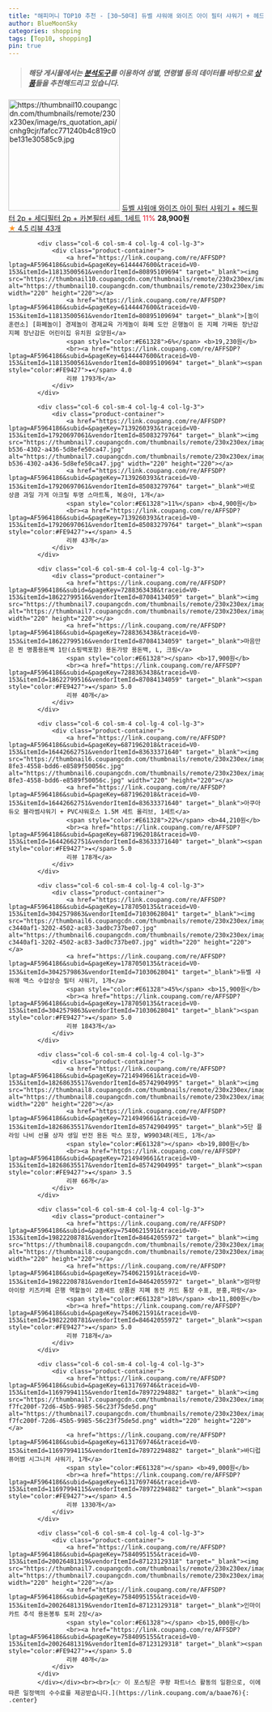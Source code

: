 ```yaml
---
title: "해피머니 TOP10 추천 - [30~50대] 듀벨 샤워애 와이즈 아이 필터 샤워기 + 헤드필터 2p + 세디필터 2p + 카본필터 세트, 1세트"
author: BlueMoonSky
categories: shopping
tags: [Top10, shopping]
pin: true
---
```


> ##### 해당 게시물에서는 [**분석도구**](https://itemscout.io/)를 이용하여 **성별**, **연령별** 등의 데이터를 바탕으로 [**상품**](https://link.coupang.com/a/baae76)들을 추천해드리고 있습니다.
<div class="container"><div class="row">
            <div class="col-6 col-sm-4 col-lg-4 col-lg-3">
                <div class="product-container">
                    <a href="https://link.coupang.com/re/AFFSDP?lptag=AF5964186&subid=&pageKey=6653352147&traceid=V0-153&itemId=15253142818&vendorItemId=82473824786" target="_blank"><img src="https://thumbnail10.coupangcdn.com/thumbnails/remote/230x230ex/image/rs_quotation_api/cnhg9cjr/fafcc771240b4c819c0be131e30585c9.jpg" alt="https://thumbnail10.coupangcdn.com/thumbnails/remote/230x230ex/image/rs_quotation_api/cnhg9cjr/fafcc771240b4c819c0be131e30585c9.jpg" width="220" height="220"></a>
                    <a href="https://link.coupang.com/re/AFFSDP?lptag=AF5964186&subid=&pageKey=6653352147&traceid=V0-153&itemId=15253142818&vendorItemId=82473824786" target="_blank">듀벨 샤워애 와이즈 아이 필터 샤워기 + 헤드필터 2p + 세디필터 2p + 카본필터 세트, 1세트</a>
                    <span style="color:#E61328">11%</span> <b>28,900원</b>
                    <br><a href="https://link.coupang.com/re/AFFSDP?lptag=AF5964186&subid=&pageKey=6653352147&traceid=V0-153&itemId=15253142818&vendorItemId=82473824786" target="_blank"><span style="color:#FE9427">★</span> 4.5
                    리뷰 43개</a>
                </div>
            </div>
            
            <div class="col-6 col-sm-4 col-lg-4 col-lg-3">
                <div class="product-container">
                    <a href="https://link.coupang.com/re/AFFSDP?lptag=AF5964186&subid=&pageKey=6144447600&traceid=V0-153&itemId=11813500561&vendorItemId=80895109694" target="_blank"><img src="https://thumbnail10.coupangcdn.com/thumbnails/remote/230x230ex/image/vendor_inventory/75fa/a021df9c48469c8cd918ba4356443276b058d8628ca9237efc39d03921af.png" alt="https://thumbnail10.coupangcdn.com/thumbnails/remote/230x230ex/image/vendor_inventory/75fa/a021df9c48469c8cd918ba4356443276b058d8628ca9237efc39d03921af.png" width="220" height="220"></a>
                    <a href="https://link.coupang.com/re/AFFSDP?lptag=AF5964186&subid=&pageKey=6144447600&traceid=V0-153&itemId=11813500561&vendorItemId=80895109694" target="_blank">[놀이훈련소] [화폐놀이] 경제놀이 경제교육 가게놀이 화폐 도안 은행놀이 돈 지폐 가짜돈 장난감 지폐 장난감돈 어린이집 유치원 요양원</a>
                    <span style="color:#E61328">6%</span> <b>19,230원</b>
                    <br><a href="https://link.coupang.com/re/AFFSDP?lptag=AF5964186&subid=&pageKey=6144447600&traceid=V0-153&itemId=11813500561&vendorItemId=80895109694" target="_blank"><span style="color:#FE9427">★</span> 4.0
                    리뷰 1793개</a>
                </div>
            </div>
            
            <div class="col-6 col-sm-4 col-lg-4 col-lg-3">
                <div class="product-container">
                    <a href="https://link.coupang.com/re/AFFSDP?lptag=AF5964186&subid=&pageKey=7139260393&traceid=V0-153&itemId=17920697061&vendorItemId=85083279764" target="_blank"><img src="https://thumbnail7.coupangcdn.com/thumbnails/remote/230x230ex/image/retail/images/2023/02/15/17/2/450f0204-b536-4302-a436-5d8efe50ca47.jpg" alt="https://thumbnail7.coupangcdn.com/thumbnails/remote/230x230ex/image/retail/images/2023/02/15/17/2/450f0204-b536-4302-a436-5d8efe50ca47.jpg" width="220" height="220"></a>
                    <a href="https://link.coupang.com/re/AFFSDP?lptag=AF5964186&subid=&pageKey=7139260393&traceid=V0-153&itemId=17920697061&vendorItemId=85083279764" target="_blank">바로 상큼 과일 가게 아크릴 투명 스마트톡, 복숭아, 1개</a>
                    <span style="color:#E61328">11%</span> <b>4,900원</b>
                    <br><a href="https://link.coupang.com/re/AFFSDP?lptag=AF5964186&subid=&pageKey=7139260393&traceid=V0-153&itemId=17920697061&vendorItemId=85083279764" target="_blank"><span style="color:#FE9427">★</span> 4.5
                    리뷰 43개</a>
                </div>
            </div>
            
            <div class="col-6 col-sm-4 col-lg-4 col-lg-3">
                <div class="product-container">
                    <a href="https://link.coupang.com/re/AFFSDP?lptag=AF5964186&subid=&pageKey=7288363438&traceid=V0-153&itemId=18622799516&vendorItemId=87084134059" target="_blank"><img src="https://thumbnail7.coupangcdn.com/thumbnails/remote/230x230ex/image/vendor_inventory/7a69/d235766affb1374b86856201045577677bb250c550dee947d56255471629.jpg" alt="https://thumbnail7.coupangcdn.com/thumbnails/remote/230x230ex/image/vendor_inventory/7a69/d235766affb1374b86856201045577677bb250c550dee947d56255471629.jpg" width="220" height="220"></a>
                    <a href="https://link.coupang.com/re/AFFSDP?lptag=AF5964186&subid=&pageKey=7288363438&traceid=V0-153&itemId=18622799516&vendorItemId=87084134059" target="_blank">마음만은 찐 명품용돈백 1탄(쇼핑백포함) 용돈가방 용돈백, L, 크림</a>
                    <span style="color:#E61328"></span> <b>17,900원</b>
                    <br><a href="https://link.coupang.com/re/AFFSDP?lptag=AF5964186&subid=&pageKey=7288363438&traceid=V0-153&itemId=18622799516&vendorItemId=87084134059" target="_blank"><span style="color:#FE9427">★</span> 5.0
                    리뷰 40개</a>
                </div>
            </div>
            
            <div class="col-6 col-sm-4 col-lg-4 col-lg-3">
                <div class="product-container">
                    <a href="https://link.coupang.com/re/AFFSDP?lptag=AF5964186&subid=&pageKey=6871962018&traceid=V0-153&itemId=16442662751&vendorItemId=83633371640" target="_blank"><img src="https://thumbnail6.coupangcdn.com/thumbnails/remote/230x230ex/image/retail/images/2022/10/26/18/7/74bc1ea6-8fe3-4558-bdd6-e8589f50056c.jpg" alt="https://thumbnail6.coupangcdn.com/thumbnails/remote/230x230ex/image/retail/images/2022/10/26/18/7/74bc1ea6-8fe3-4558-bdd6-e8589f50056c.jpg" width="220" height="220"></a>
                    <a href="https://link.coupang.com/re/AFFSDP?lptag=AF5964186&subid=&pageKey=6871962018&traceid=V0-153&itemId=16442662751&vendorItemId=83633371640" target="_blank">아쿠아듀오 블라썸샤워기 + PVC샤워호스 1.5M 세트 올리브, 1세트</a>
                    <span style="color:#E61328">22%</span> <b>44,210원</b>
                    <br><a href="https://link.coupang.com/re/AFFSDP?lptag=AF5964186&subid=&pageKey=6871962018&traceid=V0-153&itemId=16442662751&vendorItemId=83633371640" target="_blank"><span style="color:#FE9427">★</span> 5.0
                    리뷰 178개</a>
                </div>
            </div>
            
            <div class="col-6 col-sm-4 col-lg-4 col-lg-3">
                <div class="product-container">
                    <a href="https://link.coupang.com/re/AFFSDP?lptag=AF5964186&subid=&pageKey=1787050135&traceid=V0-153&itemId=3042579863&vendorItemId=71030628041" target="_blank"><img src="https://thumbnail6.coupangcdn.com/thumbnails/remote/230x230ex/image/retail/images/3737288950858859-c3440af1-3202-4502-ac83-3ad0c737be07.jpg" alt="https://thumbnail6.coupangcdn.com/thumbnails/remote/230x230ex/image/retail/images/3737288950858859-c3440af1-3202-4502-ac83-3ad0c737be07.jpg" width="220" height="220"></a>
                    <a href="https://link.coupang.com/re/AFFSDP?lptag=AF5964186&subid=&pageKey=1787050135&traceid=V0-153&itemId=3042579863&vendorItemId=71030628041" target="_blank">듀벨 샤워애 맥스 수압상승 필터 샤워기, 1개</a>
                    <span style="color:#E61328">45%</span> <b>15,900원</b>
                    <br><a href="https://link.coupang.com/re/AFFSDP?lptag=AF5964186&subid=&pageKey=1787050135&traceid=V0-153&itemId=3042579863&vendorItemId=71030628041" target="_blank"><span style="color:#FE9427">★</span> 5.0
                    리뷰 1843개</a>
                </div>
            </div>
            
            <div class="col-6 col-sm-4 col-lg-4 col-lg-3">
                <div class="product-container">
                    <a href="https://link.coupang.com/re/AFFSDP?lptag=AF5964186&subid=&pageKey=7214949661&traceid=V0-153&itemId=18268635517&vendorItemId=85742904995" target="_blank"><img src="https://thumbnail8.coupangcdn.com/thumbnails/remote/230x230ex/image/vendor_inventory/c851/902eb4ddac20bdf9937581b07343be479ba4159fd4bd2024c6f84192557e.jpg" alt="https://thumbnail8.coupangcdn.com/thumbnails/remote/230x230ex/image/vendor_inventory/c851/902eb4ddac20bdf9937581b07343be479ba4159fd4bd2024c6f84192557e.jpg" width="220" height="220"></a>
                    <a href="https://link.coupang.com/re/AFFSDP?lptag=AF5964186&subid=&pageKey=7214949661&traceid=V0-153&itemId=18268635517&vendorItemId=85742904995" target="_blank">5단 플라잉 나비 선물 상자 생일 반전 용돈 박스 포장, W99034R(레드, 1개</a>
                    <span style="color:#E61328"></span> <b>19,800원</b>
                    <br><a href="https://link.coupang.com/re/AFFSDP?lptag=AF5964186&subid=&pageKey=7214949661&traceid=V0-153&itemId=18268635517&vendorItemId=85742904995" target="_blank"><span style="color:#FE9427">★</span> 3.5
                    리뷰 66개</a>
                </div>
            </div>
            
            <div class="col-6 col-sm-4 col-lg-4 col-lg-3">
                <div class="product-container">
                    <a href="https://link.coupang.com/re/AFFSDP?lptag=AF5964186&subid=&pageKey=7540621591&traceid=V0-153&itemId=19822208781&vendorItemId=84642055972" target="_blank"><img src="https://thumbnail8.coupangcdn.com/thumbnails/remote/230x230ex/image/vendor_inventory/edcf/8bb12616346275449ca285cd89f8e64e6317e908b019c7fd511fc954aa8f.jpg" alt="https://thumbnail8.coupangcdn.com/thumbnails/remote/230x230ex/image/vendor_inventory/edcf/8bb12616346275449ca285cd89f8e64e6317e908b019c7fd511fc954aa8f.jpg" width="220" height="220"></a>
                    <a href="https://link.coupang.com/re/AFFSDP?lptag=AF5964186&subid=&pageKey=7540621591&traceid=V0-153&itemId=19822208781&vendorItemId=84642055972" target="_blank">엄마랑 아이랑 키즈카페 은행 역할놀이 2종세트 상품권 지폐 동전 카드 통장 수표, 분홍,파랑</a>
                    <span style="color:#E61328">18%</span> <b>11,800원</b>
                    <br><a href="https://link.coupang.com/re/AFFSDP?lptag=AF5964186&subid=&pageKey=7540621591&traceid=V0-153&itemId=19822208781&vendorItemId=84642055972" target="_blank"><span style="color:#FE9427">★</span> 5.0
                    리뷰 718개</a>
                </div>
            </div>
            
            <div class="col-6 col-sm-4 col-lg-4 col-lg-3">
                <div class="product-container">
                    <a href="https://link.coupang.com/re/AFFSDP?lptag=AF5964186&subid=&pageKey=6131769746&traceid=V0-153&itemId=11697994115&vendorItemId=78972294882" target="_blank"><img src="https://thumbnail7.coupangcdn.com/thumbnails/remote/230x230ex/image/retail/images/5545323580892696-f7fc200f-72d6-45b5-9985-56c23f75de5d.png" alt="https://thumbnail7.coupangcdn.com/thumbnails/remote/230x230ex/image/retail/images/5545323580892696-f7fc200f-72d6-45b5-9985-56c23f75de5d.png" width="220" height="220"></a>
                    <a href="https://link.coupang.com/re/AFFSDP?lptag=AF5964186&subid=&pageKey=6131769746&traceid=V0-153&itemId=11697994115&vendorItemId=78972294882" target="_blank">바디럽 퓨어썸 시그니처 샤워기, 1개</a>
                    <span style="color:#E61328"></span> <b>49,000원</b>
                    <br><a href="https://link.coupang.com/re/AFFSDP?lptag=AF5964186&subid=&pageKey=6131769746&traceid=V0-153&itemId=11697994115&vendorItemId=78972294882" target="_blank"><span style="color:#FE9427">★</span> 4.5
                    리뷰 1330개</a>
                </div>
            </div>
            
            <div class="col-6 col-sm-4 col-lg-4 col-lg-3">
                <div class="product-container">
                    <a href="https://link.coupang.com/re/AFFSDP?lptag=AF5964186&subid=&pageKey=7584095155&traceid=V0-153&itemId=20026481319&vendorItemId=87123129318" target="_blank"><img src="https://thumbnail7.coupangcdn.com/thumbnails/remote/230x230ex/image/vendor_inventory/e89c/f3efd9e7743b0def7755c72c8db4a7f6350ced2bbc01c453413dd278c40e.jpg" alt="https://thumbnail7.coupangcdn.com/thumbnails/remote/230x230ex/image/vendor_inventory/e89c/f3efd9e7743b0def7755c72c8db4a7f6350ced2bbc01c453413dd278c40e.jpg" width="220" height="220"></a>
                    <a href="https://link.coupang.com/re/AFFSDP?lptag=AF5964186&subid=&pageKey=7584095155&traceid=V0-153&itemId=20026481319&vendorItemId=87123129318" target="_blank">인마이카트 추석 용돈봉투 토퍼 2장</a>
                    <span style="color:#E61328"></span> <b>15,000원</b>
                    <br><a href="https://link.coupang.com/re/AFFSDP?lptag=AF5964186&subid=&pageKey=7584095155&traceid=V0-153&itemId=20026481319&vendorItemId=87123129318" target="_blank"><span style="color:#FE9427">★</span> 5.0
                    리뷰 40개</a>
                </div>
            </div>
            </div></div><br><br>[👉 이 포스팅은 쿠팡 파트너스 활동의 일환으로, 이에 따른 일정액의 수수료를 제공받습니다.](https://link.coupang.com/a/baae76){: .center}